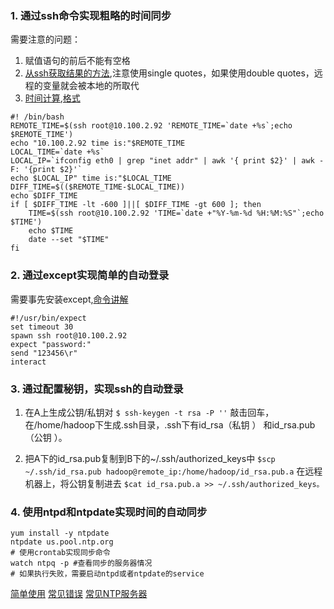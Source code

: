 ### 1. 通过ssh命令实现粗略的时间同步

需要注意的问题：
1. 赋值语句的前后不能有空格
2. [从ssh获取结果的方法][1],注意使用single quotes，如果使用double quotes，远程的变量就会被本地的所取代
3. [时间计算][2],[格式][3]

```
#! /bin/bash
REMOTE_TIME=$(ssh root@10.100.2.92 'REMOTE_TIME=`date +%s`;echo $REMOTE_TIME')
echo "10.100.2.92 time is:"$REMOTE_TIME
LOCAL_TIME=`date +%s`
LOCAL_IP=`ifconfig eth0 | grep "inet addr" | awk '{ print $2}' | awk -F: '{print $2}'`
echo $LOCAL_IP" time is:"$LOCAL_TIME
DIFF_TIME=$(($REMOTE_TIME-$LOCAL_TIME))
echo $DIFF_TIME
if [ $DIFF_TIME -lt -600 ]||[ $DIFF_TIME -gt 600 ]; then
    TIME=$(ssh root@10.100.2.92 'TIME=`date +"%Y-%m-%d %H:%M:%S"`;echo $TIME')
    echo $TIME
    date --set "$TIME"
fi
```

### 2. 通过except实现简单的自动登录
需要事先安装except,[命令讲解][4]
```
#!/usr/bin/expect
set timeout 30
spawn ssh root@10.100.2.92
expect "password:"
send "123456\r"
interact
```

### 3. 通过配置秘钥，实现ssh的自动登录
1. 在A上生成公钥/私钥对
```$ ssh-keygen -t rsa -P ''```
敲击回车，在/home/hadoop下生成.ssh目录，.ssh下有id_rsa（私钥 ） 和id_rsa.pub（公钥 ）。

2. 把A下的id_rsa.pub复制到B下的~/.ssh/authorized_keys中
```$scp ~/.ssh/id_rsa.pub hadoop@remote_ip:/home/hadoop/id_rsa.pub.a```
在远程机器上，将公钥复制进去
```$cat id_rsa.pub.a >> ~/.ssh/authorized_keys。```


### 4. 使用ntpd和ntpdate实现时间的自动同步
```
yum install -y ntpdate
ntpdate us.pool.ntp.org
# 使用crontab实现同步命令
watch ntpq -p #查看同步的服务器情况
# 如果执行失败，需要启动ntpd或者ntpdate的service
```
[简单使用][5]
[常见错误][6]
[常见NTP服务器][7]

[1]: http://stackoverflow.com/questions/13976289/return-value-other-that-from-ssh-session
[2]: http://stackoverflow.com/questions/8903239/how-to-calculate-time-difference-in-bash-script
[3]:http://www.1987.name/203.html
[4]:http://www.cnblogs.com/lzrabbit/p/4298794.html
[5]:https://zhidao.baidu.com/question/1958660840127990300.html
[6]:http://www.blogjava.net/spray/archive/2008/07/10/213964.html
[7]:https://www.douban.com/note/171309770/
